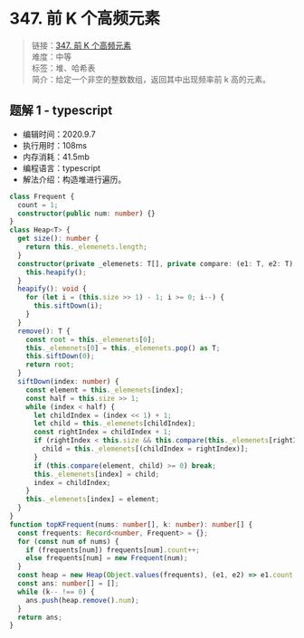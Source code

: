 # 347. 前 K 个高频元素

> 链接：[347. 前 K 个高频元素](https://leetcode-cn.com/problems/top-k-frequent-elements/)  
> 难度：中等  
> 标签：堆、哈希表  
> 简介：给定一个非空的整数数组，返回其中出现频率前 k 高的元素。

## 题解 1 - typescript

- 编辑时间：2020.9.7
- 执行用时：108ms
- 内存消耗：41.5mb
- 编程语言：typescript
- 解法介绍：构造堆进行遍历。

```typescript
class Frequent {
  count = 1;
  constructor(public num: number) {}
}
class Heap<T> {
  get size(): number {
    return this._elemenets.length;
  }
  constructor(private _elemenets: T[], private compare: (e1: T, e2: T) => number) {
    this.heapify();
  }
  heapify(): void {
    for (let i = (this.size >> 1) - 1; i >= 0; i--) {
      this.siftDown(i);
    }
  }
  remove(): T {
    const root = this._elemenets[0];
    this._elemenets[0] = this._elemenets.pop() as T;
    this.siftDown(0);
    return root;
  }
  siftDown(index: number) {
    const element = this._elemenets[index];
    const half = this.size >> 1;
    while (index < half) {
      let childIndex = (index << 1) + 1;
      let child = this._elemenets[childIndex];
      const rightIndex = childIndex + 1;
      if (rightIndex < this.size && this.compare(this._elemenets[rightIndex], child) > 0) {
        child = this._elemenets[(childIndex = rightIndex)];
      }
      if (this.compare(element, child) >= 0) break;
      this._elemenets[index] = child;
      index = childIndex;
    }
    this._elemenets[index] = element;
  }
}
function topKFrequent(nums: number[], k: number): number[] {
  const frequents: Record<number, Frequent> = {};
  for (const num of nums) {
    if (frequents[num]) frequents[num].count++;
    else frequents[num] = new Frequent(num);
  }
  const heap = new Heap(Object.values(frequents), (e1, e2) => e1.count - e2.count);
  const ans: number[] = [];
  while (k-- !== 0) {
    ans.push(heap.remove().num);
  }
  return ans;
}
```

